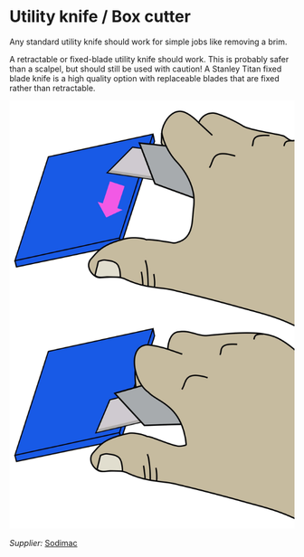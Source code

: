 # Utility knife / Box cutter

Any standard utility knife should work for simple jobs like removing a brim.


A retractable or fixed-blade utility knife should work. This is probably safer than a scalpel, but should still be used with caution! A Stanley Titan fixed blade knife is a high quality option with replaceable blades that are fixed rather than retractable.

![](images/Tools-and-Parts/BrimRemoval.jpg)

*Supplier:* [Sodimac](https://www.sodimac.cl/sodimac-cl/articulo/110284473/Cuchillo-cartonero-metal/110284475)

